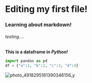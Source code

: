 # **Editing my first file!**

### Learning about markdown!

###### testing....

**This is a dataframe in _Python!_**

``` python 
import pandas as pd
df = {"a":1, "b":2, "c":3, "d":4}
````

![photo_4918295161390346156_y](https://github.com/user-attachments/assets/3cd6e021-11ec-4c90-8330-61b57ecacfe2)
